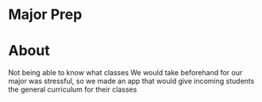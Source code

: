 # Major Prep

# About

Not being able to know what classes We would take beforehand for our major was stressful, so we made an app that would give incoming students the general curriculum for their classes
